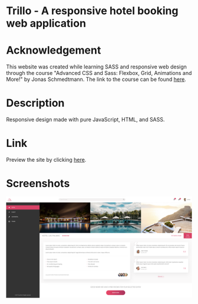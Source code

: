 # Trillo - A responsive hotel booking web application

# Acknowledgement
This website was created while learning SASS and responsive web design through the course "Advanced CSS and Sass: Flexbox, Grid, Animations and More!" by Jonas Schmedtmann. The link to the course can be found [here](https://www.udemy.com/course/advanced-css-and-sass/?couponCode=BFCPSALE24).


# Description
Responsive design made with pure JavaScript, HTML, and SASS.

# Link
Preview the site by clicking [here](https://debiddo618.github.io/trillo-sass/).

# Screenshots
![](./img/trillo.png)

